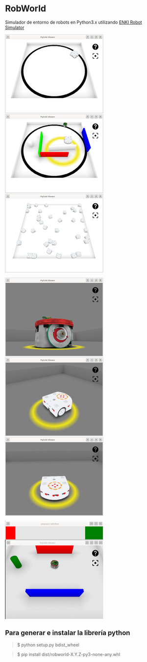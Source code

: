 # RobWorld

Simulador de entorno de robots en Python3.x utilizando [ENKI Robot Simulator](https://github.com/enki-community/enki)

![](images/img-01.png "") ![](images/img-02.png "") ![](images/img-03.png "")

![](images/img-04.png "") ![](images/img-05.png "") ![](images/img-06.png "")

![](images/img-07.png "")


## Para generar e instalar la librería python
> $ python setup.py bdist_wheel

> $ pip install dist/robworld-X.Y.Z-py3-none-any.whl
